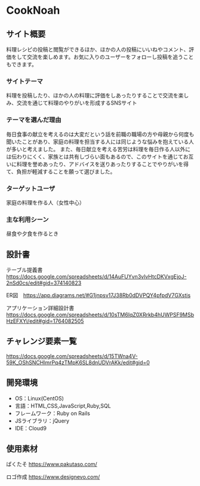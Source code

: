 # CookNoah

## サイト概要
料理レシピの投稿と閲覧ができるほか、ほかの人の投稿にいいねやコメント、評価をして交流を楽しめます。お気に入りのユーザーをフォローし投稿を追うこともできます。

### サイトテーマ
料理を投稿したり、ほかの人の料理に評価をしあったりすることで交流を楽しみ、交流を通じて料理のやりがいを形成するSNSサイト

### テーマを選んだ理由
毎日食事の献立を考えるのは大変だという話を前職の職場の方や母親から何度も聞いたことがあり、家庭の料理を担当する人には同じような悩みを抱えている人が多いと考えました。
また、毎日献立を考える苦労は料理を毎日作る人以外には伝わりにくく、家族とは共有しづらい面もあるので、このサイトを通じてお互いに料理を誉めあったり、アドバイスを送りあったりすることでやりがいを得て、負担が軽減することを願って選びました。

### ターゲットユーザ
家庭の料理を作る人（女性中心）

### 主な利用シーン
昼食や夕食を作るとき

## 設計書
テーブル提義書　　https://docs.google.com/spreadsheets/d/14AuFUYvn3vlvHtcDKVxgEjoJ-2nSd0cs/edit#gid=374140823

ER図　https://app.diagrams.net/#G1jnpsv17J38Rb0dDVPQY4pfpdV7GXstis

アプリケーション詳細設計書　https://docs.google.com/spreadsheets/d/10sTM6IqZ0XRrkb4hUWPSF9MSbHzEFXYi/edit#gid=1764082505

## チャレンジ要素一覧
https://docs.google.com/spreadsheets/d/15TWna4V-59K_OShSNCHlmrPq4zTMpK6SL8dnUDVrAKk/edit#gid=0

## 開発環境
- OS：Linux(CentOS)
- 言語：HTML,CSS,JavaScript,Ruby,SQL
- フレームワーク：Ruby on Rails
- JSライブラリ：jQuery
- IDE：Cloud9

## 使用素材
ぱくたそ
https://www.pakutaso.com/

ロゴ作成
https://www.designevo.com/
